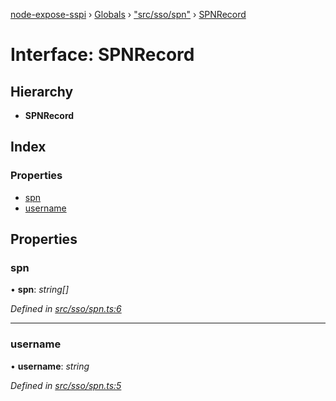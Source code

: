 [node-expose-sspi](../README.md) › [Globals](../globals.md) › ["src/sso/spn"](../modules/_src_sso_spn_.md) › [SPNRecord](_src_sso_spn_.spnrecord.md)

# Interface: SPNRecord

## Hierarchy

* **SPNRecord**

## Index

### Properties

* [spn](_src_sso_spn_.spnrecord.md#spn)
* [username](_src_sso_spn_.spnrecord.md#username)

## Properties

###  spn

• **spn**: *string[]*

*Defined in [src/sso/spn.ts:6](https://github.com/jlguenego/node-expose-sspi/blob/927f02c/src/sso/spn.ts#L6)*

___

###  username

• **username**: *string*

*Defined in [src/sso/spn.ts:5](https://github.com/jlguenego/node-expose-sspi/blob/927f02c/src/sso/spn.ts#L5)*
